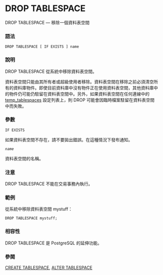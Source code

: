 # DROP TABLESPACE

DROP TABLESPACE — 移除一個資料表空間

### 語法

```text
DROP TABLESPACE [ IF EXISTS ] name
```

### 說明

DROP TABLESPACE 從系統中移除資料表空間。

資料表空間只能由其所有者或超級使用者移除。資料表空間在移除之前必須清空所有的資料庫物件。即使目前資料庫中沒有物件正在使用資料表空間，其他資料庫中的物件仍可能仍駐留在資料表空間中。另外，如果資料表空間在任何連線中的 [temp\_tablespaces](../../server-administration/server-configuration/19.11.-yong-hu-duan-lian-xian-yu-she-can-shu.md#19-11-1-cha-ju-de-hang) 設定列表上，則 DROP 可能會因臨時檔案駐留在資料表空間中而失敗。

### 參數

`IF EXISTS`

如果資料表空間不存在，請不要拋出錯誤。在這種情況下發布通知。

_`name`_

資料表空間的名稱。

### 注意

DROP TABLESPACE 不能在交易事務內執行。

### 範例

從系統中移除資料表空間 mystuff：

```text
DROP TABLESPACE mystuff;
```

### 相容性

DROP TABLESPACE 是 PostgreSQL 的延伸功能。

### 參閱

[CREATE TABLESPACE](create-tablespace.md), [ALTER TABLESPACE](alter-tablespace.md)

